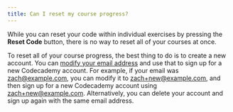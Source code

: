 ```yaml
---
title: Can I reset my course progress?
---
```

While you can reset your code within individual exercises by pressing the **Reset Code** button, there is no way to reset all of your courses at once.

To reset all of your course progress, the best thing to do is to create a new account. You can [modify your email address](http://gmailblog.blogspot.com/2008/03/2-hidden-ways-to-get-more-from-your.html) and use that to sign up for a new Codecademy account. For example, if your email was zach@example.com, you can modify it to zach+new@example.com, and then sign up for a new Codecademy account using zach+new@example.com. Alternatively, you can delete your account and sign up again with the same email address.
